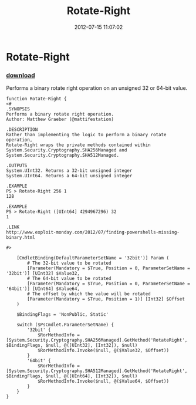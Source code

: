 ﻿---
pid:            3513
poster:         Matt Graeber
title:          Rotate-Right
date:           2012-07-15 11:07:02
format:         posh
parent:         0
parent:         0

---

# Rotate-Right

### [download](3513.ps1)

Performs a binary rotate right operation on an unsigned 32 or 64-bit value.

```posh
function Rotate-Right {
<#
.SYNOPSIS
Performs a binary rotate right operation.
Author: Matthew Graeber (@mattifestation)

.DESCRIPTION
Rather than implementing the logic to perform a binary rotate operation,
Rotate-Right wraps the private methods contained within
System.Security.Cryptography.SHA256Managed and
System.Security.Cryptography.SHA512Managed.

.OUTPUTS
System.UInt32. Returns a 32-bit unsigned integer
System.UInt64. Returns a 64-bit unsigned integer

.EXAMPLE
PS > Rotate-Right 256 1
128

.EXAMPLE
PS > Rotate-Right ([UInt64] 4294967296) 32
1

.LINK
http://www.exploit-monday.com/2012/07/finding-powershells-missing-binary.html

#>

    [CmdletBinding(DefaultParameterSetName = '32bit')] Param (
        # The 32-bit value to be rotated
        [Parameter(Mandatory = $True, Position = 0, ParameterSetName = '32bit')] [UInt32] $Value32,
        # The 64-bit value to be rotated
        [Parameter(Mandatory = $True, Position = 0, ParameterSetName = '64bit')] [UInt64] $Value64,
        # The offset by which the value will be rotated
        [Parameter(Mandatory = $True, Position = 1)] [Int32] $Offset
    )
    
    $BindingFlags = 'NonPublic, Static'
    
    switch ($PsCmdlet.ParameterSetName) {
        '32bit' {
            $RorMethodInfo = [System.Security.Cryptography.SHA256Managed].GetMethod('RotateRight', $BindingFlags, $null, @([UInt32], [Int32]), $null)
            $RorMethodInfo.Invoke($null, @($Value32, $Offset))
        }
        '64bit' {
            $RorMethodInfo = [System.Security.Cryptography.SHA512Managed].GetMethod('RotateRight', $BindingFlags, $null, @([UInt64], [Int32]), $null)
            $RorMethodInfo.Invoke($null, @($Value64, $Offset))
        }
    }
}
```
